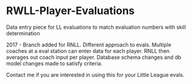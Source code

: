 # RWLL-Player-Evaluations
Data entry piece for LL evaluations to match evaluation numbers with skill determination

2017 - Branch added for RNLL.  Different approach to evals.  Multiple coaches at a eval station can enter data for each player.  RNLL then averages out coach input per player.  Database schema changes and db model changes made to satisfy criteria.

Contact me if you are interested in using this for your Little League evals.
